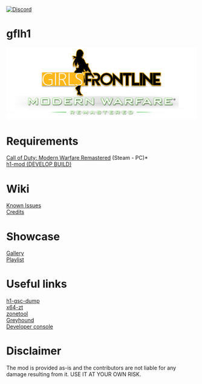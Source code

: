 [![Discord](https://img.shields.io/discord/725057886958387393?label=Discord&logo=discord)](https://discord.gg/yYQDxkUtkV)
# gflh1
![](https://github.com/Loyalists/gflh1/blob/main/assets/github/logo.png?raw=true)

# Requirements
[Call of Duty: Modern Warfare Remastered](https://store.steampowered.com/app/393080/Call_of_Duty_Modern_Warfare_Remastered_2017/) (Steam - PC)*  
[h1-mod (DEVELOP BUILD)](https://github.com/h1-mod/h1-mod)

# Wiki   
[Known Issues](https://github.com/Loyalists/gflh1/wiki/Known-Issues)   
[Credits](https://github.com/Loyalists/gflh1/wiki/Credits)   

# Showcase
[Gallery](https://github.com/Loyalists/gflh1/wiki/Gallery)  
[Playlist](https://www.youtube.com/playlist?list=PLHUTPjEfLLEIjsRub7FRDtQc-oJpnKD-0)   

# Useful links
[h1-gsc-dump](https://github.com/mjkzy/h1-gsc-dump)   
[x64-zt](https://github.com/Joelrau/x64-zt)   
[zonetool](https://github.com/Joelrau/zonetool)   
[Greyhound](https://github.com/Scobalula/Greyhound)   
[Developer console](https://callofduty.fandom.com/wiki/Developer_console)   

# Disclaimer
The mod is provided as-is and the contributors are not liable for any damage resulting from it. USE IT AT YOUR OWN RISK.
